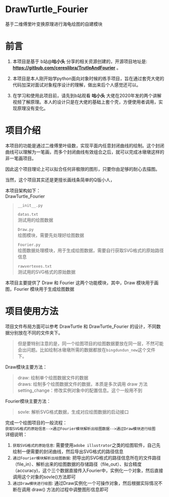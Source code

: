 # DrawTurtle_Fourier
基于二维傅里叶变换原理进行海龟绘图的自建模块

# 前言
1. 本项目是基于 b站@__咕小头__ 分享的相关资源创建的，开源项目地址是: __https://gitbub.com/cereslibra/TrutleAndFourier__ 。
   
2. 本项目是本人刚开始学python面向对象时候的练手项目，旨在通过套壳大佬的代码加深对面试对象程序设计的理解，做出来后个人感觉还可以。
   
3. 在学习和使用此项目前，请先到b站观看 __咕小头__ 大佬在2020年发的两个讲解视频了解原理。本人的设计只是在大佬的基础上套个壳，方便使用者调用，实现原理没有变化。


# 项目介绍
本项目的功能是通过二维傅里叶级数，实现平面内任意封闭曲线的绘制。这个封闭曲线可以理解为一笔画，而多个封闭曲线有效组合之后，就可以完成冰墩墩这样的非一笔画项目。

因此这个项目理论上可以拟合任何非极限的图形，只要你由足够的耐心去描图。

当然，这个项目其实还是更擅长画线条简单的Q版小人，

本项目架构如下：  
DrawTurtle_Fourier
> `__init__.py`
> 
> `datas.txt`  
> 测试用的绘图数据
> 
> `Draw.py`  
> 绘图模块，需要先处理好绘图数据
> 
> `Fourier.py`  
> 绘图数据处理模块，用于生成绘图数据，需要自行获取SVG格式的原始路径信息
> 
> `rawvertexes.txt`  
> 测试用的SVG格式的原始数据


本项目主要提供了 Draw 和 Fourier 这两个功能模块，其中，Draw 模块用于画图，Fourier 模块用于生成绘图数据

# 项目使用方法
项目文件布局方面可以参考 DrawTurtle 和 DrawTurtle_Fourier 的设计，不同数据分别放在不同的文件夹下。

> 但是要特别注意的是，同一个绘图项目的绘图数据要放在同一层，不然可能会出问题。比如绘制冰墩墩所需的数据都放在`bingdundun_new`这个文件下。

Draw模块主要方法：
> draw: 绘制单个绘图数据文件的数据  
> draws: 绘制多个绘图数据文件的数据，本质是多次调用 draw 方法  
> setting_change：修改实例对象中的配置信息。这个一般用不到

Fourier模块主要方法：
> sovle: 解析SVG格式数据，生成对应绘图数据的启动接口

完成一个绘图项目的一般流程：  
`获取SVG格式的原始信息-->通过Fourier模块解析出绘图数据-->通过Draw模块进行绘图`  
详细说明：  
1. `获取SVG格式的原始信息`: 需要使用`adobe illustrator`之类的绘图软件，自己先绘制一便需要的封闭曲线，然后导出SVG格式的路径信息  
2. `通过Fourier模块解析出绘图数据`: 把导出的SVG格式的路径信息所在的文件路径（file_in）、解析出来的绘图数据的存储路径（file_out）、拟合精度（accuracy)，这个三个数据直接传入Fourier中，实例化一个对象，然后直接调用这个对象的sovle()方法即可
3. `通过Draw模块进行绘图`: 通过Draw实例化一个可操作对象，然后根据实际情况不断在调用 draw() 方法的过程中调整图形信息即可
